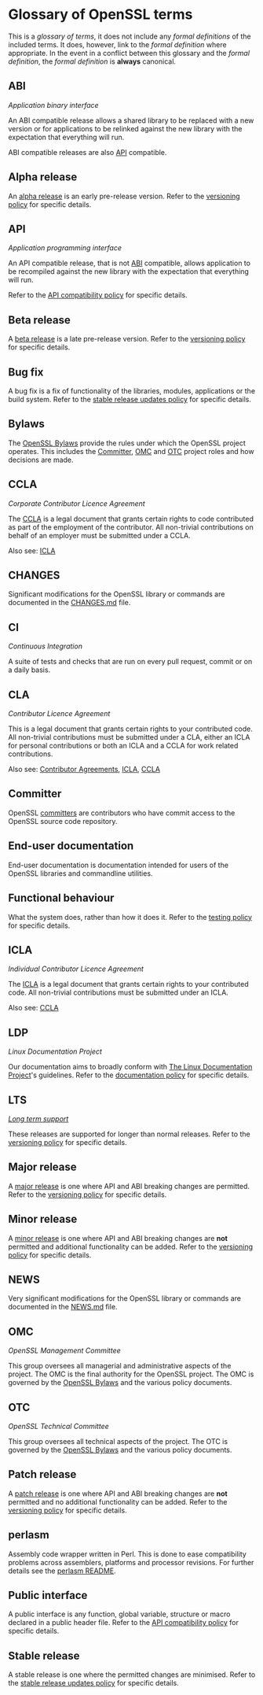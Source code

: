 # Glossary of OpenSSL terms

This is a _glossary of terms_, it does not include any _formal definitions_ of
the included terms.  It does, however, link to the _formal definition_ where
appropriate.  In the event in a conflict between this glossary and the
_formal definition_, the _formal definition_ is **always** canonical.

## ABI

_Application binary interface_

An ABI compatible release allows a shared library to be replaced with a
new version or for applications to be relinked against the new library
with the expectation that everything will run.

ABI compatible releases are also [API](#api) compatible.

## Alpha release

An [alpha release] is an early pre-release version.
Refer to the [versioning policy] for specific details.

## API

_Application programming interface_

An API compatible release, that is not [ABI](#abi) compatible, allows
application to be recompiled against the new library with the expectation
that everything will run.

Refer to the [API compatibility policy] for specific details.

## Beta release

A [beta release] is a late pre-release version.
Refer to the [versioning policy] for specific details.

## Bug fix

A bug fix is a fix of functionality of the libraries, modules, applications
or the build system.
Refer to the [stable release updates policy] for specific details.

## Bylaws

The [OpenSSL Bylaws] provide the rules under which the OpenSSL project operates.
This includes the [Committer](#committer), [OMC](#omc) and [OTC](#otc) project
roles and how decisions are made.

## CCLA

_Corporate Contributor Licence Agreement_

The [CCLA] is a legal document that grants certain rights to code
contributed as part of the employment of the contributor.  All non-trivial
contributions on behalf of an employer must be submitted under a CCLA.

Also see: [ICLA](#icla)

## CHANGES

Significant modifications for the OpenSSL library or commands are
documented in the [CHANGES.md] file.

## CI

_Continuous Integration_

A suite of tests and checks that are run on every pull request, commit or on a daily basis.

## CLA

_Contributor Licence Agreement_

This is a legal document that grants certain rights to your contributed
code.  All non-trivial contributions must be submitted under a CLA,
either an ICLA for personal contributions or both an ICLA and a CCLA
for work related contributions.

Also see: [Contributor Agreements], [ICLA](#icla), [CCLA](#ccla)

## Committer

OpenSSL [committers] are contributors who have commit access to the OpenSSL
source code repository.

## End-user documentation

End-user documentation is documentation intended for users of the OpenSSL
libraries and commandline utilities.

## Functional behaviour

What the system does, rather than how it does it.
Refer to the [testing policy] for specific details.

## ICLA

_Individual Contributor Licence Agreement_

The [ICLA] is a legal document that grants certain rights to your
contributed code.  All non-trivial contributions must be submitted under
an ICLA.

Also see: [CCLA](#ccla)

## LDP

_Linux Documentation Project_

Our documentation aims to broadly conform with [The Linux Documentation
Project]'s guidelines.
Refer to the [documentation policy] for specific details.

## LTS

_[Long term support]_

These releases are supported for longer than normal releases.
Refer to the [versioning policy] for specific details.

## Major release

A [major release] is one where API and ABI breaking changes are permitted.
Refer to the [versioning policy] for specific details.

## Minor release

A [minor release] is one where API and ABI breaking changes are **not** permitted
and additional functionality can be added.
Refer to the [versioning policy] for specific details.

## NEWS

Very significant modifications for the OpenSSL library or commands are
documented in the [NEWS.md] file.

## OMC

_OpenSSL Management Committee_

This group oversees all managerial and administrative aspects of the project.
The OMC is the final authority for the OpenSSL project.
The OMC is governed by the [OpenSSL Bylaws] and the various policy documents.

## OTC

_OpenSSL Technical Committee_

This group oversees all technical aspects of the project.
The OTC is governed by the [OpenSSL Bylaws] and the various policy documents.

## Patch release

A [patch release] is one where API and ABI breaking changes are **not** permitted
and no additional functionality can be added.
Refer to the [versioning policy] for specific details.

## perlasm

Assembly code wrapper written in Perl.  This is done to ease compatibility
problems across assemblers, platforms and processor revisions.
For further details see the [perlasm README].

## Public interface

A public interface is any function, global variable, structure or macro
declared in a public header file.
Refer to the [API compatibility policy] for specific details.

## Stable release

A stable release is one where the permitted changes are minimised.
Refer to the [stable release updates policy] for specific details.


[alpha release]: /policies/general/versioning-policy/#alpha-release
[beta release]: /policies/general/versioning-policy/#beta-release
[committers]: /policies/general/committer-policy/
[Long term support]: /policies/general/versioning-policy/#long-term-stable-release
[major release]: /policies/general/versioning-policy/#major-release
[minor release]: /policies/general/versioning-policy/#minor-release
[patch release]: /policies/general/versioning-policy/#patch-release
[versioning policy]: /policies/general/versioning-policy/
[stable release updates policy]: /policies/technical/stable-release-updates/
[testing policy]: /policies/technical/testing/
[documentation policy]: /policies/technical/documentation-policy/#language
[API compatibility policy]: /policies/technical/api-compat/
[perlasm README]: https://github.com/openssl/openssl/blob/master/crypto/perlasm/README.md
[ICLA]: /policies/openssl_icla.pdf
[CCLA]: /policies/openssl_ccla.pdf
[Contributor Agreements]: /policies/cla/
[OpenSSL Bylaws]: https://www.openssl.org/policies/omc-bylaws.html
[CHANGES.md]: https://github.com/openssl/openssl/blob/master/CHANGES.md
[NEWS.md]: https://github.com/openssl/openssl/blob/master/NEWS.md
[The Linux Documentation Project]: https://tldp.org/
